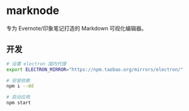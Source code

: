 # marknode

专为 Evernote/印象笔记打造的 Markdown 可视化编辑器。


## 开发

```bash
# 设置 electron 国内代理
export ELECTRON_MIRROR="https://npm.taobao.org/mirrors/electron/"

# 安装依赖
npm i --dd

# 启动应用
npm start
```